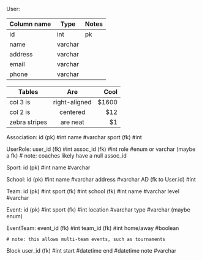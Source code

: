 User:

| Column name | Type | Notes |
| ----------- | ---- | ----- |
| id          | int  | pk    |
| name        | varchar |  |
| address | varchar |  |
| email | varchar |  |
| phone | varchar |  |


| Tables        | Are           | Cool  |
| ------------- |:-------------:| -----:|
| col 3 is      | right-aligned | $1600 |
| col 2 is      | centered      |   $12 |
| zebra stripes | are neat      |    $1 |


Association:
	id (pk)			#int
	name				#varchar
	sport (fk)	#int

UserRole:
	user_id (fk)	#int
	assoc_id (fk)	#int
	role					#enum or varchar (maybe a fk)
	# note: coaches likely have a null assoc_id

Sport:
	id (pk)			#int
	name				#varchar

School:
	id (pk)			#int
	name				#varchar
	address			#varchar
	AD (fk to User.id)	#int

Team:
	id (pk)			#int
	sport (fk)	#int
	school (fk)	#int
	name				#varchar
	level				#varchar

Event:
	id (pk)			#int
	sport (fk)	#int
	location		#varchar
	type				#varchar (maybe enum)

EventTeam:
	event_id (fk)	#int
	team_id (fk)	#int
	home/away 		#boolean

	# note: this allows multi-team events, such as tournaments

Block
	user_id (fk)	#int
	start					#datetime
	end						#datetime
	note					#varchar